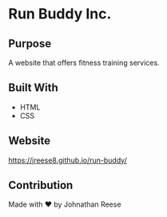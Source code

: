 # Run Buddy Inc.

## Purpose
A website that offers fitness training services.

## Built With
* HTML
* CSS

## Website
https://jreese8.github.io/run-buddy/

## Contribution
Made with ❤️ by Johnathan Reese
